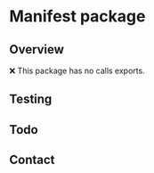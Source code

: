 # Manifest package

## Overview

❌ This package has no calls exports.

## Testing

## Todo

## Contact
